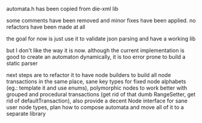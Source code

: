 automata.h has been copied from die-xml lib

some comments have been removed and minor fixes have been applied. no refactors have been made at all

the goal for now is just use it to validate json parsing and have a working lib

but I don't like the way it is now. although the current implementation is good to create an automaton dynamically,
it is too error prone to build a static parser
 
next steps are to refactor it to have node builders to build all node transactions in the same place, 
sane key types for fixed node alphabets (eg.: template it and use enums),
polymorphic nodes to work better with grouped and procedural transactions (get rid of that dumb RangeSetter, get rid of defaultTransaction),
also provide a decent Node interface for sane user node types,
plan how to compose automata 
and move all of it to a separate library 
